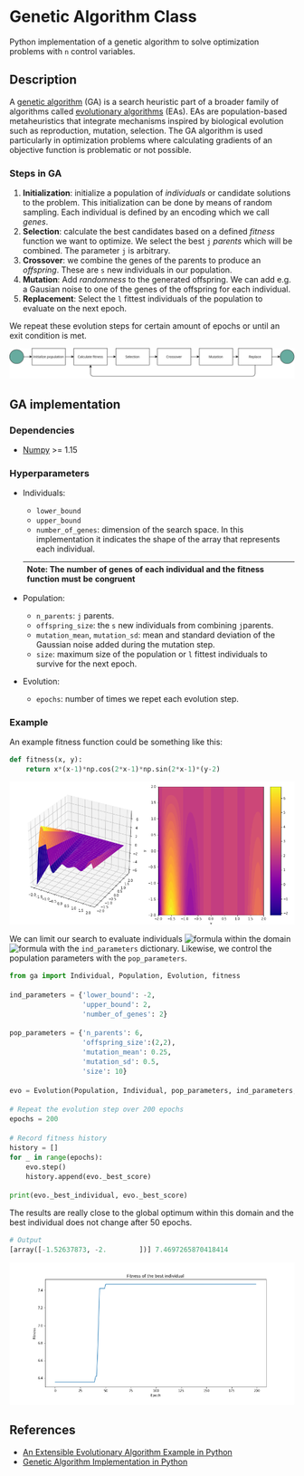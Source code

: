 # Genetic Algorithm Class 
Python implementation of a genetic algorithm to solve optimization problems with `n` control variables.

## Description 
A [genetic algorithm](https://en.wikipedia.org/wiki/Genetic_algorithm) (GA) is a search heuristic part of a broader family of algorithms called [evolutionary algorithms](https://en.wikipedia.org/wiki/Evolutionary_algorithm) (EAs). EAs are population-based metaheuristics that integrate mechanisms inspired by biological evolution such as reproduction, mutation, selection. The GA algorithm  is used particularly in optimization problems where calculating gradients of an objective function is problematic or not possible. 

### Steps in GA

1. **Initialization**: initialize a population of *individuals* or candidate solutions to the problem. This initialization can be done by means of random sampling. Each individual is defined by an encoding which we call *genes*. 
2. **Selection**: calculate the best candidates based on a defined *fitness* function we want to optimize. We select the best `j` *parents* which will be combined. The parameter `j` is arbitrary. 
3. **Crossover**: we combine the genes of the parents to produce an *offspring*. These are `s` new individuals in our population.  
4. **Mutation**: Add *randomness* to the generated offspring. We can add e.g. a Gausian noise to one of the genes of the offspring for each individual.
5. **Replacement**: Select the `l` fittest individuals of the population to evaluate on the next epoch.

We repeat these evolution steps for certain amount of epochs or until an exit condition is met.

![](public/genetic-algo.png)

## GA implementation 

### Dependencies 

- [Numpy](https://numpy.org/) >= 1.15

### Hyperparameters 

- Individuals: 
    - `lower_bound`
    - `upper_bound`
    - `number_of_genes`: dimension of the search space. In this implementation it indicates the shape of the array that represents each individual.
    
    | Note: The number of genes of each individual and the fitness function must be congruent |
    | --- |

- Population:
    - `n_parents`: `j` parents.   
    - `offspring_size`: the `s` new individuals from combining `j`parents. 
    - `mutation_mean`, `mutation_sd`: mean and standard deviation of the Gaussian noise added during the mutation step.
    - `size`: maximum size of the population or `l` fittest individuals to survive for the next epoch. 

- Evolution: 
    - `epochs`: number of times we repet each evolution step. 

### Example 

An example fitness function could be something like this:

```python 
def fitness(x, y):
    return x*(x-1)*np.cos(2*x-1)*np.sin(2*x-1)*(y-2)
```
![](public/fitness_function.png)

We can limit our search to evaluate individuals ![formula](https://render.githubusercontent.com/render/math?math=(x_i,y_i)) within the domain ![formula](https://render.githubusercontent.com/render/math?math=x\in[-2,2],y\in[-2,2]) with the `ind_parameters` dictionary. Likewise, we control the population parameters with the `pop_parameters`.

```python 
from ga import Individual, Population, Evolution, fitness

ind_parameters = {'lower_bound': -2,
                  'upper_bound': 2,
                  'number_of_genes': 2}

pop_parameters = {'n_parents': 6,
                  'offspring_size':(2,2),
                  'mutation_mean': 0.25,
                  'mutation_sd': 0.5,
                  'size': 10}

evo = Evolution(Population, Individual, pop_parameters, ind_parameters, fitness)

# Repeat the evolution step over 200 epochs
epochs = 200

# Record fitness history 
history = []
for _ in range(epochs):
    evo.step()
    history.append(evo._best_score)
    
print(evo._best_individual, evo._best_score)
```

The results are really close to the global optimum within this domain and the best individual does not change after 50 epochs.

```python
# Output
[array([-1.52637873, -2.        ])] 7.4697265870418414
``` 
![](public/fitness_history.png)

## References

- [An Extensible Evolutionary Algorithm Example in Python](https://towardsdatascience.com/an-extensible-evolutionary-algorithm-example-in-python-7372c56a557b)
- [Genetic Algorithm Implementation in Python](https://towardsdatascience.com/genetic-algorithm-implementation-in-python-5ab67bb124a6)

